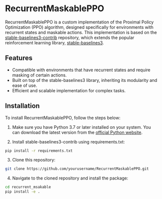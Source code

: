 # RecurrentMaskablePPO

RecurrentMaskablePPO is a custom implementation of the Proximal Policy Optimization (PPO) algorithm, designed specifically for environments with recurrent states and maskable actions. This implementation is based on the [stable-baselines3-contrib](https://github.com/Stable-Baselines-Team/stable-baselines3-contrib) repository, which extends the popular reinforcement learning library, [stable-baselines3](https://github.com/DLR-RM/stable-baselines3).

## Features

- Compatible with environments that have recurrent states and require masking of certain actions.
- Built on top of the stable-baselines3 library, inheriting its modularity and ease of use.
- Efficient and scalable implementation for complex tasks.

## Installation

To install RecurrentMaskablePPO, follow the steps below:

1. Make sure you have Python 3.7 or later installed on your system. You can download the latest version from the [official Python website](https://www.python.org/downloads/).

2. Install stable-baselines3-contrib using requirements.txt:

```bash
pip install -r requirements.txt
```

3. Clone this repository:

```bash
git clone https://github.com/yourusername/RecurrentMaskablePPO.git
```

4. Navigate to the cloned repository and install the package:

```bash
cd recurrent_msakable
pip install -e .
```
